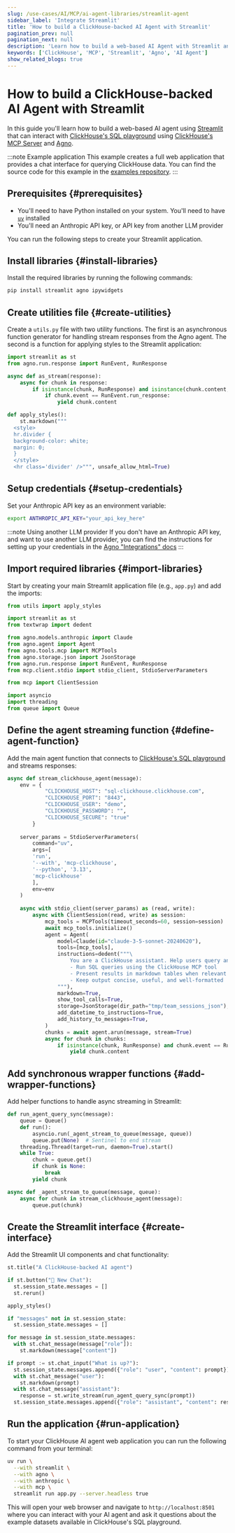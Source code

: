 ```yaml
---
slug: /use-cases/AI/MCP/ai-agent-libraries/streamlit-agent
sidebar_label: 'Integrate Streamlit'
title: 'How to build a ClickHouse-backed AI Agent with Streamlit'
pagination_prev: null
pagination_next: null
description: 'Learn how to build a web-based AI Agent with Streamlit and the ClickHouse MCP Server'
keywords: ['ClickHouse', 'MCP', 'Streamlit', 'Agno', 'AI Agent']
show_related_blogs: true
---
```


# How to build a ClickHouse-backed AI Agent with Streamlit

In this guide you'll learn how to build a web-based AI agent using [Streamlit](https://streamlit.io/) that can interact with [ClickHouse's SQL playground](https://sql.clickhouse.com/) using [ClickHouse's MCP Server](https://github.com/ClickHouse/mcp-clickhouse) and [Agno](https://github.com/agno-agi/agno).

:::note Example application
This example creates a full web application that provides a chat interface for querying ClickHouse data.
You can find the source code for this example in the [examples repository](https://github.com/ClickHouse/examples/tree/main/ai/mcp/streamlit).
:::

## Prerequisites {#prerequisites}
- You'll need to have Python installed on your system.
  You'll need to have [`uv`](https://docs.astral.sh/uv/getting-started/installation/) installed
- You'll need an Anthropic API key, or API key from another LLM provider

You can run the following steps to create your Streamlit application.

<VerticalStepper headerLevel="h2">

## Install libraries {#install-libraries}

Install the required libraries by running the following commands:

```bash
pip install streamlit agno ipywidgets
```

## Create utilities file {#create-utilities}

Create a `utils.py` file with two utility functions. The first is an
asynchronous function generator for handling stream responses from the 
Agno agent. The second is a function for applying styles to the Streamlit
application:

```python title="utils.py"
import streamlit as st
from agno.run.response import RunEvent, RunResponse

async def as_stream(response):
    async for chunk in response:
        if isinstance(chunk, RunResponse) and isinstance(chunk.content, str):
            if chunk.event == RunEvent.run_response:
                yield chunk.content

def apply_styles():
    st.markdown("""
  <style>
  hr.divider {
  background-color: white;
  margin: 0;
  }
  </style>
  <hr class='divider' />""", unsafe_allow_html=True)
```

## Setup credentials {#setup-credentials}

Set your Anthropic API key as an environment variable:

```bash
export ANTHROPIC_API_KEY="your_api_key_here"
```

:::note Using another LLM provider
If you don't have an Anthropic API key, and want to use another LLM provider,
you can find the instructions for setting up your credentials in the [Agno "Integrations" docs](https://docs.agentops.ai/v2/integrations/ag2)
:::

## Import required libraries {#import-libraries}

Start by creating your main Streamlit application file (e.g., `app.py`) and add the imports:

```python
from utils import apply_styles

import streamlit as st
from textwrap import dedent

from agno.models.anthropic import Claude
from agno.agent import Agent
from agno.tools.mcp import MCPTools
from agno.storage.json import JsonStorage
from agno.run.response import RunEvent, RunResponse
from mcp.client.stdio import stdio_client, StdioServerParameters

from mcp import ClientSession

import asyncio
import threading
from queue import Queue
```

## Define the agent streaming function {#define-agent-function}

Add the main agent function that connects to [ClickHouse's SQL playground](https://sql.clickhouse.com/) and streams responses:

```python
async def stream_clickhouse_agent(message):
    env = {
            "CLICKHOUSE_HOST": "sql-clickhouse.clickhouse.com",
            "CLICKHOUSE_PORT": "8443",
            "CLICKHOUSE_USER": "demo",
            "CLICKHOUSE_PASSWORD": "",
            "CLICKHOUSE_SECURE": "true"
        }
    
    server_params = StdioServerParameters(
        command="uv",
        args=[
        'run',
        '--with', 'mcp-clickhouse',
        '--python', '3.13',
        'mcp-clickhouse'
        ],
        env=env
    )
    
    async with stdio_client(server_params) as (read, write):
        async with ClientSession(read, write) as session:
            mcp_tools = MCPTools(timeout_seconds=60, session=session)
            await mcp_tools.initialize()
            agent = Agent(
                model=Claude(id="claude-3-5-sonnet-20240620"),
                tools=[mcp_tools],
                instructions=dedent("""\
                    You are a ClickHouse assistant. Help users query and understand data using ClickHouse.
                    - Run SQL queries using the ClickHouse MCP tool
                    - Present results in markdown tables when relevant
                    - Keep output concise, useful, and well-formatted
                """),
                markdown=True,
                show_tool_calls=True,
                storage=JsonStorage(dir_path="tmp/team_sessions_json"),
                add_datetime_to_instructions=True, 
                add_history_to_messages=True,
            )
            chunks = await agent.arun(message, stream=True)
            async for chunk in chunks:
                if isinstance(chunk, RunResponse) and chunk.event == RunEvent.run_response:
                    yield chunk.content
```

## Add synchronous wrapper functions {#add-wrapper-functions}

Add helper functions to handle async streaming in Streamlit:

```python
def run_agent_query_sync(message):
    queue = Queue()
    def run():
        asyncio.run(_agent_stream_to_queue(message, queue))
        queue.put(None)  # Sentinel to end stream
    threading.Thread(target=run, daemon=True).start()
    while True:
        chunk = queue.get()
        if chunk is None:
            break
        yield chunk

async def _agent_stream_to_queue(message, queue):
    async for chunk in stream_clickhouse_agent(message):
        queue.put(chunk)
```

## Create the Streamlit interface {#create-interface}

Add the Streamlit UI components and chat functionality:

```python
st.title("A ClickHouse-backed AI agent")

if st.button("💬 New Chat"):
  st.session_state.messages = []
  st.rerun()

apply_styles()

if "messages" not in st.session_state:
  st.session_state.messages = []

for message in st.session_state.messages:
  with st.chat_message(message["role"]):
    st.markdown(message["content"])

if prompt := st.chat_input("What is up?"):
  st.session_state.messages.append({"role": "user", "content": prompt})
  with st.chat_message("user"):
    st.markdown(prompt)
  with st.chat_message("assistant"):
    response = st.write_stream(run_agent_query_sync(prompt))
  st.session_state.messages.append({"role": "assistant", "content": response})
```

## Run the application {#run-application}

To start your ClickHouse AI agent web application you can run the
following command from your terminal:

```bash
uv run \
  --with streamlit \
  --with agno \
  --with anthropic \
  --with mcp \
  streamlit run app.py --server.headless true
```

This will open your web browser and navigate to `http://localhost:8501` where you
can interact with your AI agent and ask it questions about the example datasets
available in ClickHouse's SQL playground.

</VerticalStepper>
